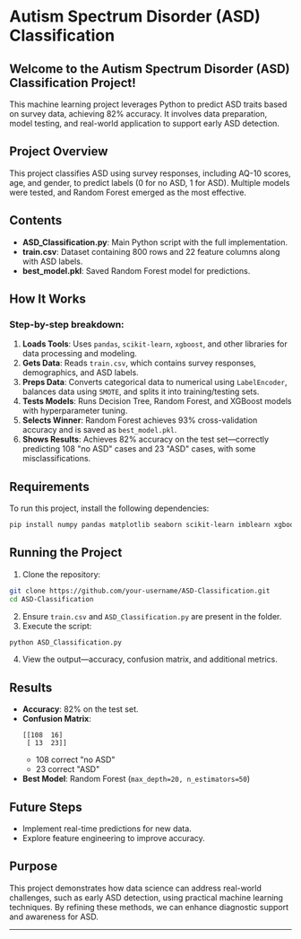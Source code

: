 # Autism Spectrum Disorder (ASD) Classification

## Welcome to the Autism Spectrum Disorder (ASD) Classification Project!
This machine learning project leverages Python to predict ASD traits based on survey data, achieving 82% accuracy. It involves data preparation, model testing, and real-world application to support early ASD detection.

## Project Overview
This project classifies ASD using survey responses, including AQ-10 scores, age, and gender, to predict labels (0 for no ASD, 1 for ASD). Multiple models were tested, and Random Forest emerged as the most effective.

## Contents
- **ASD_Classification.py**: Main Python script with the full implementation.
- **train.csv**: Dataset containing 800 rows and 22 feature columns along with ASD labels.
- **best_model.pkl**: Saved Random Forest model for predictions.

## How It Works
### Step-by-step breakdown:
1. **Loads Tools**: Uses `pandas`, `scikit-learn`, `xgboost`, and other libraries for data processing and modeling.
2. **Gets Data**: Reads `train.csv`, which contains survey responses, demographics, and ASD labels.
3. **Preps Data**: Converts categorical data to numerical using `LabelEncoder`, balances data using `SMOTE`, and splits it into training/testing sets.
4. **Tests Models**: Runs Decision Tree, Random Forest, and XGBoost models with hyperparameter tuning.
5. **Selects Winner**: Random Forest achieves 93% cross-validation accuracy and is saved as `best_model.pkl`.
6. **Shows Results**: Achieves 82% accuracy on the test set—correctly predicting 108 "no ASD" cases and 23 "ASD" cases, with some misclassifications.

## Requirements
To run this project, install the following dependencies:
```bash
pip install numpy pandas matplotlib seaborn scikit-learn imblearn xgboost
```

## Running the Project
1. Clone the repository:
```bash
git clone https://github.com/your-username/ASD-Classification.git
cd ASD-Classification
```
2. Ensure `train.csv` and `ASD_Classification.py` are present in the folder.
3. Execute the script:
```bash
python ASD_Classification.py
```
4. View the output—accuracy, confusion matrix, and additional metrics.

## Results
- **Accuracy**: 82% on the test set.
- **Confusion Matrix**:
  ```
  [[108  16]
   [ 13  23]]
  ```
  - 108 correct "no ASD"
  - 23 correct "ASD"
- **Best Model**: Random Forest (`max_depth=20, n_estimators=50`)

## Future Steps
- Implement real-time predictions for new data.
- Explore feature engineering to improve accuracy.

## Purpose
This project demonstrates how data science can address real-world challenges, such as early ASD detection, using practical machine learning techniques. By refining these methods, we can enhance diagnostic support and awareness for ASD.

---
